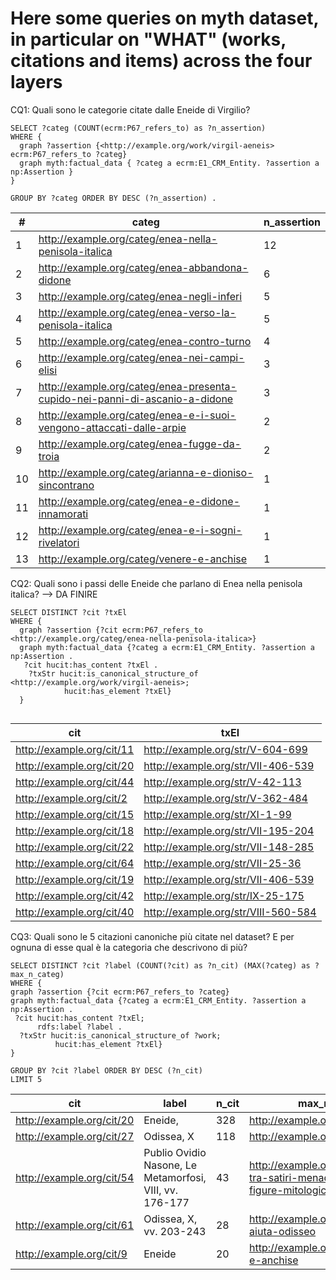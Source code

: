 # Here some queries on myth dataset, in particular on "WHAT" (works, citations and items) across the four layers

CQ1: Quali sono le categorie citate dalle Eneide di Virgilio?

```
SELECT ?categ (COUNT(ecrm:P67_refers_to) as ?n_assertion)
WHERE {
  graph ?assertion {<http://example.org/work/virgil-aeneis> ecrm:P67_refers_to ?categ}  
  graph myth:factual_data { ?categ a ecrm:E1_CRM_Entity. ?assertion a np:Assertion }
}  

GROUP BY ?categ ORDER BY DESC (?n_assertion) . 
```


| # |categ                                                                      |n_assertion|
|---|---------------------------------------------------------------------------|-----------|
|1  |http://example.org/categ/enea-nella-penisola-italica                       |12         |
|2  |http://example.org/categ/enea-abbandona-didone                             |6          |
|3  |http://example.org/categ/enea-negli-inferi                                 |5          |
|4  |http://example.org/categ/enea-verso-la-penisola-italica                    |5          |
|5  |http://example.org/categ/enea-contro-turno                                 |4          |
|6  |http://example.org/categ/enea-nei-campi-elisi                              |3          |
|7  |http://example.org/categ/enea-presenta-cupido-nei-panni-di-ascanio-a-didone|3          |
|8  |http://example.org/categ/enea-e-i-suoi-vengono-attaccati-dalle-arpie       |2          |
|9  |http://example.org/categ/enea-fugge-da-troia                               |2          |
|10 |http://example.org/categ/arianna-e-dioniso-sincontrano                     |1          |
|11 |http://example.org/categ/enea-e-didone-innamorati                          |1          |
|12 |http://example.org/categ/enea-e-i-sogni-rivelatori                         |1          |
|13 |http://example.org/categ/venere-e-anchise                                  |1          |


CQ2: Quali sono i passi delle Eneide che parlano di Enea nella penisola italica?  --> DA FINIRE

```
SELECT DISTINCT ?cit ?txEl  
WHERE {
  graph ?assertion {?cit ecrm:P67_refers_to <http://example.org/categ/enea-nella-penisola-italica>}  
  graph myth:factual_data {?categ a ecrm:E1_CRM_Entity. ?assertion a np:Assertion . 
   ?cit hucit:has_content ?txEl . 
    ?txStr hucit:is_canonical_structure_of <http://example.org/work/virgil-aeneis>; 
  			hucit:has_element ?txEl}
  }
  
  ```
  
  |cit                      |txEl                             |
|-------------------------|-----------------------------------|
|http://example.org/cit/11|http://example.org/str/V-604-699   |
|http://example.org/cit/20|http://example.org/str/VII-406-539 |
|http://example.org/cit/44|http://example.org/str/V-42-113    |
|http://example.org/cit/2 |http://example.org/str/V-362-484   |
|http://example.org/cit/15|http://example.org/str/XI-1-99     |
|http://example.org/cit/18|http://example.org/str/VII-195-204 |
|http://example.org/cit/22|http://example.org/str/VII-148-285 |
|http://example.org/cit/64|http://example.org/str/VII-25-36   |
|http://example.org/cit/19|http://example.org/str/VII-406-539 |
|http://example.org/cit/42|http://example.org/str/IX-25-175   |
|http://example.org/cit/40|http://example.org/str/VIII-560-584|

CQ3: Quali sono le 5 citazioni canoniche più citate nel dataset? E per ognuna di esse qual è la categoria che descrivono di più? 

  ```
SELECT DISTINCT ?cit ?label (COUNT(?cit) as ?n_cit) (MAX(?categ) as ?max_n_categ) 
WHERE { 
  graph ?assertion {?cit ecrm:P67_refers_to ?categ}
  graph myth:factual_data {?categ a ecrm:E1_CRM_Entity. ?assertion a np:Assertion . 
   ?cit hucit:has_content ?txEl; 
        rdfs:label ?label . 
    ?txStr hucit:is_canonical_structure_of ?work; 
  			hucit:has_element ?txEl}
  }

GROUP BY ?cit ?label ORDER BY DESC (?n_cit) 
LIMIT 5
 ```

|cit                      |label                              |n_cit|max_n_categ                                                   |
|-------------------------|-----------------------------------|-----|--------------------------------------------------------------|
|http://example.org/cit/20|Eneide,                            |328  |http://example.org/categ/vulcano                              |
|http://example.org/cit/27|Odissea, X                         |118  |http://example.org/categ/sfinge                               |
|http://example.org/cit/54|Publio Ovidio Nasone, Le Metamorfosi, VIII, vv. 176-177|43   |http://example.org/categ/arianna-tra-satiri-menadi-e-altre-figure-mitologiche|
|http://example.org/cit/61|Odissea, X, vv. 203-243            |28   |http://example.org/categ/ermes-aiuta-odisseo                  |
|http://example.org/cit/9 |Eneide                             |20   |http://example.org/categ/venere-e-anchise                     |

